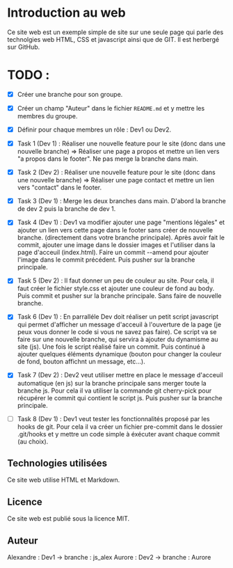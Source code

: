 # Introduction au web

Ce site web est un exemple simple de site sur une seule page qui parle des technolgies web HTML, CSS et javascript ainsi que de GIT. Il est herbergé sur GitHub.

# TODO :

- [x] Créer une branche pour son groupe.
- [x] Créer un champ "Auteur" dans le fichier `README.md` et y mettre les membres du groupe.
- [x] Définir pour chaque membres un rôle : Dev1 ou Dev2.
- [x]  Task 1 (Dev 1) : Réaliser une nouvelle feature pour le site (donc dans une nouvelle branche) => Réaliser une page a propos et mettre un lien vers "a propos dans le footer". Ne pas merge la branche dans main.
- [x] Task 2 (Dev 2) : Réaliser une nouvelle feature pour le site (donc dans une nouvelle branche) => Réaliser une page contact et mettre un lien vers "contact" dans le footer.
- [x] Task 3 (Dev 1) : Merge les deux branches dans main. D'abord la branche de dev 2 puis la branche de dev 1.
- [x] Task 4 (Dev 1) : Dev1 va modifier ajouter une page "mentions légales" et ajouter un lien vers cette page dans le footer sans créer de nouvelle branche. (directement dans votre branche principale). Après avoir fait le commit, ajouter une image dans le dossier images et l'utiliser dans la page d'acceuil (index.html). Faire un commit --amend pour ajouter l'image dans le commit précédent. Puis pusher sur la branche principale.
- [x] Task 5 (Dev 2) : Il faut donner un peu de couleur au site. Pour cela, il faut créer le fichier style.css et ajouter une couleur de fond au body. Puis commit et pusher sur la branche principale. Sans faire de nouvelle branche.
- [x] Task 6 (Dev 1) : En parralléle Dev doit réaliser un petit script javascript qui permet d'afficher un message d'acceuil à l'ouverture de la page (je peux vous donner le code si vous ne savez pas faire). Ce script va se faire sur une nouvelle branche, qui servira à ajouter du dynamisme au site (js). Une fois le script réalisé faire un commit. Puis continué à ajouter quelques éléments dynamique (bouton pour changer la couleur de fond, bouton affichnt un message, etc...).
- [x] Task 7 (Dev 2) : Dev2 veut utiliser mettre en place le message d'acceuil automatique (en js) sur la branche principale sans merger toute la branche js. Pour cela il va utiliser la commande git cherry-pick pour récupérer le commit qui contient le script js. Puis pusher sur la branche principale.
- [ ] Task 8 (Dev 1) : Dev1 veut tester les fonctionnalités proposé par les hooks de git. Pour cela il va créer un fichier pre-commit dans le dossier .git/hooks et y mettre un code simple à éxécuter avant chaque commit (au choix).




## Technologies utilisées

Ce site web utilise HTML et Markdown.

## Licence

Ce site web est publié sous la licence MIT.

## Auteur
Alexandre : Dev1 -> branche : js_alex
Aurore  : Dev2 -> branche : Aurore